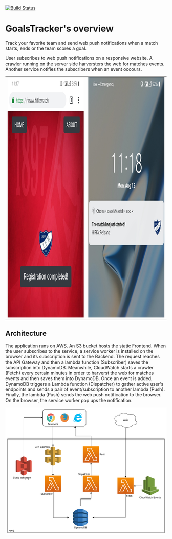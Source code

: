 [![Build Status](https://travis-ci.org/andrelopesmds/goalstrackerproject.svg?branch=master)](https://travis-ci.org/andrelopesmds/goalstrackerproject)

# GoalsTracker's overview

Track your favorite team and send web push notifications when a match starts, ends or the team scores a goal.

User subscribes to web push notifications on a responsive website. A crawler running on the server side harversters the web for matches events. Another service notifies the subscribers when an event occours.

<table cellspacing="0" cellpadding="0" style="border-collapse: collapse; border: none;">
  <tr>
    <td align="center" valign="center">
      <img src="images/subscription.jpg" alt="the picture is not yet loaded." style="height:750px; width:580px;"/>
      <br />
    </td>
    <td align="center" valign="center">
      <img src="images/message.jpg" alt="the picture is not yet loaded." style="height:750px; width:580px;"/>
      <br />
    </td>
  </tr>
</table>

## Architecture

The application runs on AWS. An S3 bucket hosts the static Frontend. When the user subscribes to the service, a service worker is installed on the browser and its subscription is sent to the Backend. The request reaches the API Gateway and then a lambda function (Subscriber) saves the subscription into DynamoDB. Meanwhile, CloudWatch starts a crawler (Fetch) every certain minutes in order to harverst the web for matches events and then saves them into DynamoDB. Once an event is added, DynamoDB triggers a Lambda function (Dispatcher) to gather active user's endpoints and sends a pair of event/subscription to another lambda (Push). Finally, the lambda (Push) sends the web push notification to the browser. On the browser, the service worker pop ups the notification.

<p align="center">
  <img src="images/architecture.png" alt="the picture has not been loaded yet."/>
</p>
